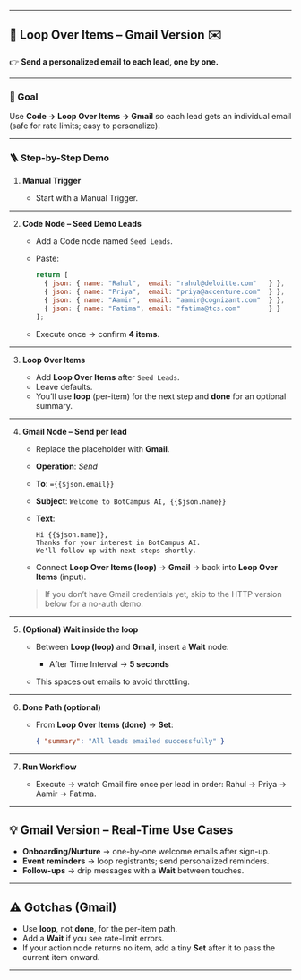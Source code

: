 
---

## 🔄 Loop Over Items – Gmail Version ✉️

👉 **Send a personalized email to each lead, one by one.**

---

### 🎯 Goal

Use **Code → Loop Over Items → Gmail** so each lead gets an individual email (safe for rate limits; easy to personalize).

---

### 🪜 Step-by-Step Demo

1. **Manual Trigger**

   * Start with a Manual Trigger.

---

2. **Code Node – Seed Demo Leads**

   * Add a Code node named `Seed Leads`.

   * Paste:

     ```javascript
     return [
       { json: { name: "Rahul",  email: "rahul@deloitte.com"   } },
       { json: { name: "Priya",  email: "priya@accenture.com"  } },
       { json: { name: "Aamir",  email: "aamir@cognizant.com"  } },
       { json: { name: "Fatima", email: "fatima@tcs.com"       } }
     ];
     ```

   * Execute once → confirm **4 items**.

---

3. **Loop Over Items**

   * Add **Loop Over Items** after `Seed Leads`.
   * Leave defaults.
   * You’ll use **loop** (per-item) for the next step and **done** for an optional summary.

---

4. **Gmail Node – Send per lead**

   * Replace the placeholder with **Gmail**.

   * **Operation**: *Send*

   * **To**: `={{$json.email}}`

   * **Subject**: `Welcome to BotCampus AI, {{$json.name}}`

   * **Text**:

     ```
     Hi {{$json.name}},
     Thanks for your interest in BotCampus AI.
     We'll follow up with next steps shortly.
     ```

   * Connect **Loop Over Items (loop)** → **Gmail** → back into **Loop Over Items** (input).

   > If you don’t have Gmail credentials yet, skip to the HTTP version below for a no-auth demo.

---

5. **(Optional) Wait inside the loop**

   * Between **Loop (loop)** and **Gmail**, insert a **Wait** node:

     * After Time Interval → **5 seconds**
   * This spaces out emails to avoid throttling.

---

6. **Done Path (optional)**

   * From **Loop Over Items (done)** → **Set**:

     ```json
     { "summary": "All leads emailed successfully" }
     ```

---

7. **Run Workflow**

   * Execute → watch Gmail fire once per lead in order: Rahul → Priya → Aamir → Fatima.

---

## 💡 Gmail Version – Real-Time Use Cases

* **Onboarding/Nurture** → one-by-one welcome emails after sign-up.
* **Event reminders** → loop registrants; send personalized reminders.
* **Follow-ups** → drip messages with a **Wait** between touches.

---

## ⚠️ Gotchas (Gmail)

* Use **loop**, not **done**, for the per-item path.
* Add a **Wait** if you see rate-limit errors.
* If your action node returns no item, add a tiny **Set** after it to pass the current item onward.

---
